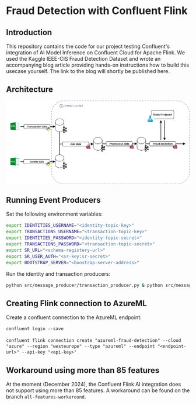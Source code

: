 # Fraud Detection with Confluent Flink
## Introduction
This repository contains the code for our project testing Confluent's integration of AI Model Inference on Confluent Cloud for Apache Flink. We used the Kaggle IEEE-CIS Fraud Detection Dataset and wrote an accompanying blog article providing hands-on instructions how to build this usecase yourself.
The link to the blog will shortly be published here.

## Architecture
![Architecture](architecture.png)

## Running Event Producers
Set the following environment variables:
```Bash
export IDENTITIES_USERNAME="<identity-topic-key>"
export TRANSACTIONS_USERNAME="<transaction-topic-key>"
export IDENTITIES_PASSWORD="<identity-topic-secret>"
export TRANSACTIONS_PASSWORD="<transaction-topic-secret>"
export SR_URL="<schema-registery-url>"
export SR_USER_AUTH="<sr-key:sr-secret>"
export BOOTSTRAP_SERVER="<boostrap-server-address>"
```
Run the identity and transaction producers:
```Bash
python src/message_producer/transaction_producer.py & python src/message_producer/identity_producer.py
```

## Creating Flink connection to AzureML
Create a confluent connection to the AzureML endpoint:

```
confluent login --save

confluent flink connection create "azureml-fraud-detection" --cloud "azure" --region "westeurope" --type "azureml" --endpoint "<endpoint-url>" --api-key "<api-key>" 
```

## Workaround using more than 85 features
At the moment (December 2024), the Confluent Flink AI integration does not support using more than 85 features. A workaround can be found on the branch `all-features-workaround`.